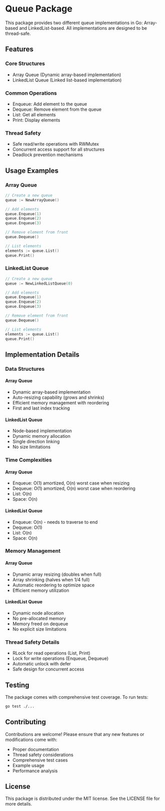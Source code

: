 # Queue Package

This package provides two different queue implementations in Go: Array-based and LinkedList-based. All implementations are designed to be thread-safe.

## Features

### Core Structures
- Array Queue (Dynamic array-based implementation)
- LinkedList Queue (Linked list-based implementation)

### Common Operations
- Enqueue: Add element to the queue
- Dequeue: Remove element from the queue
- List: Get all elements
- Print: Display elements

### Thread Safety
- Safe read/write operations with RWMutex
- Concurrent access support for all structures
- Deadlock prevention mechanisms

## Usage Examples

### Array Queue
```go
// Create a new queue
queue := NewArrayQueue()

// Add elements
queue.Enqueue(1)
queue.Enqueue(2)
queue.Enqueue(3)

// Remove element from front
queue.Dequeue()

// List elements
elements := queue.List()
queue.Print()
```

### LinkedList Queue
```go
// Create a new queue
queue := NewLinkedListQueue(0)

// Add elements
queue.Enqueue(1)
queue.Enqueue(2)
queue.Enqueue(3)

// Remove element from front
queue.Dequeue()

// List elements
elements := queue.List()
queue.Print()
```

## Implementation Details

### Data Structures

#### Array Queue
- Dynamic array-based implementation
- Auto-resizing capability (grows and shrinks)
- Efficient memory management with reordering
- First and last index tracking

#### LinkedList Queue
- Node-based implementation
- Dynamic memory allocation
- Single direction linking
- No size limitations

### Time Complexities

#### Array Queue
- Enqueue: O(1) amortized, O(n) worst case when resizing
- Dequeue: O(1) amortized, O(n) worst case when reordering
- List: O(n)
- Space: O(n)

#### LinkedList Queue
- Enqueue: O(n) - needs to traverse to end
- Dequeue: O(1)
- List: O(n)
- Space: O(n)

### Memory Management

#### Array Queue
- Dynamic array resizing (doubles when full)
- Array shrinking (halves when 1/4 full)
- Automatic reordering to optimize space
- Efficient memory utilization

#### LinkedList Queue
- Dynamic node allocation
- No pre-allocated memory
- Memory freed on dequeue
- No explicit size limitations

### Thread Safety Details
- RLock for read operations (List, Print)
- Lock for write operations (Enqueue, Dequeue)
- Automatic unlock with defer
- Safe design for concurrent access

## Testing
The package comes with comprehensive test coverage. To run tests:
```bash
go test ./...
```

## Contributing
Contributions are welcome! Please ensure that any new features or modifications come with:
- Proper documentation
- Thread safety considerations
- Comprehensive test cases
- Example usage
- Performance analysis

## License
This package is distributed under the MIT license. See the LICENSE file for more details. 